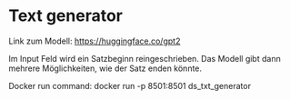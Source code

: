# Text generator

Link zum Modell: https://huggingface.co/gpt2

Im Input Feld wird ein Satzbeginn reingeschrieben. Das Modell gibt dann mehrere Möglichkeiten, wie der Satz enden könnte.

Docker run command: docker run -p 8501:8501 ds_txt_generator